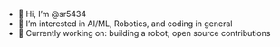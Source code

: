 - 👋 Hi, I’m @sr5434
- 👀 I’m interested in AI/ML, Robotics, and coding in general
- 🔧 Currently working on: building a robot; open source contributions
<!---
sr5434/sr5434 is a ✨ special ✨ repository because its `README.md` (this file) appears on your GitHub profile.
You can click the Preview link to take a look at your changes.
--->

